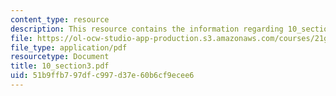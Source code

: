 ```yaml
---
content_type: resource
description: This resource contains the information regarding 10_section3.
file: https://ol-ocw-studio-app-production.s3.amazonaws.com/courses/21g-103-chinese-iii-regular-fall-2005/51b9ffb797dfc997d37e60b6cf9ecee6_MIT21G_103F05_10_3.pdf
file_type: application/pdf
resourcetype: Document
title: 10_section3.pdf
uid: 51b9ffb7-97df-c997-d37e-60b6cf9ecee6
---
```

